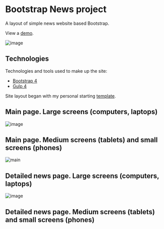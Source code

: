 # Bootstrap News project
A layout of simple news website based Bootstrap.

View a <a href="https://igor-muram.github.io/bootstrap-news/index.html" target="_blank">demo</a>. 

![image](https://user-images.githubusercontent.com/54866075/132954830-622e1e5a-a3de-4860-af91-bda0dd7dbcbf.png)

## Technologies

Technologies and tools used to make up the site:

* <a href="https://bootstrap-4.ru" target="_blank">Bootstrap 4</a>
* <a href="https://gulpjs.com" target="_blank">Gulp 4</a>

Site layout began with my personal starting <a href="https://igor-muram.github.io/webtemplate/index.html" target="_blank">template</a>.

## Main page. Large screens (computers, laptops)

![image](https://user-images.githubusercontent.com/54866075/132955179-8d4734b5-3be0-4b20-94fc-49e5ec07d696.png)

## Main page. Medium screens (tablets) and small screens (phones)

![main](https://user-images.githubusercontent.com/54866075/132959568-007bade0-a4d6-426c-8e16-599887617a31.png)

## Detailed news page. Large screens (computers, laptops)

![image](https://user-images.githubusercontent.com/54866075/132959699-b8207c60-86b2-4741-81a3-e5ab8f845d0d.png)

## Detailed news page. Medium screens (tablets) and small screens (phones)

